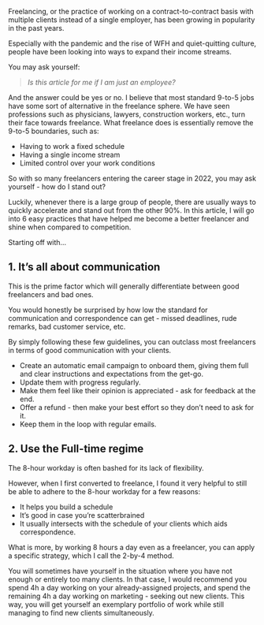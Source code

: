 Freelancing, or the practice of working on a contract-to-contract basis with multiple clients instead of a single employer, has been growing in popularity in the past years.

Especially with the pandemic and the rise of WFH and quiet-quitting culture, people have been looking into ways to expand their income streams.

You may ask yourself:

> *Is this article for me if I am just an employee?*

And the answer could be yes or no. I believe that most standard 9-to-5 jobs have some sort of alternative in the freelance sphere. We have seen professions such as physicians, lawyers, construction workers, etc., turn their face towards freelance. What freelance does is essentially remove the 9-to-5 boundaries, such as:

- Having to work a fixed schedule
- Having a single income stream
- Limited control over your work conditions

So with so many freelancers entering the career stage in 2022, you may ask yourself - how do I stand out?

Luckily, whenever there is a large group of people, there are usually ways to quickly accelerate and stand out from the other 90%. In this article, I will go into 6 easy practices that have helped me become a better freelancer and shine  when compared to competition.

Starting off with…

## 1. It’s all about communication

This is the prime factor which will generally differentiate between good freelancers and bad ones.

You would honestly be surprised by how low the standard for communication and correspondence can get - missed deadlines, rude remarks, bad customer service, etc.

By simply following these few guidelines, you can outclass most freelancers in terms of good communication with your clients.

- Create an automatic email campaign to onboard them, giving them full and clear instructions and expectations from the get-go.
- Update them with progress regularly.
- Make them feel like their opinion is appreciated - ask for feedback at the end.
- Offer a refund - then make your best effort so they don’t need to ask for it.
- Keep them in the loop with regular emails.

## 2. Use the Full-time regime

The 8-hour workday is often bashed for its lack of flexibility.

However, when I first converted to freelance, I found it very helpful to still be able to adhere to the 8-hour workday for a few reasons:

- It helps you build a schedule
- It’s good in case you’re scatterbrained
- It usually intersects with the schedule of your clients which aids correspondence.

What is more, by working 8 hours a day even as a freelancer, you can apply a specific strategy, which I call the 2-by-4 method.

You will sometimes have yourself in the situation where you have not enough or entirely too many clients. In that case, I would recommend you spend 4h a day working on your already-assigned projects, and spend the remaining 4h a day working on marketing - seeking out new clients. This way, you will get yourself an exemplary portfolio of work while still managing to find new clients simultaneously.
